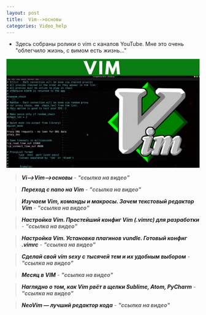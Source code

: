 ```yaml
---
layout: post
title:  Vim-->основы
categories: Video_help
---
```





- Здесь собраны ролики о vim с каналов YouTube. Мне это очень "облегчило жизнь, с вимом есть 
  жизнь..."

![](/image/my_image/vi-vim.jpg)

><a class="red" href="https://disk.yandex.ru/i/C1wTKtdMliES5g" target="_blank" >***Vi-->Vim-->основы*** </a> -
>***"ссылка на видео"***

><a class="red" href="https://disk.yandex.ru/i/7Ny4-iBtAN_0KQ" target="_blank" >***Переход с nano 
> на Vim***</a> - 
>***"ссылка на видео"***

><a class="red" href="https://disk.yandex.ru/i/ghMJpi3ekmNagQ" target="_blank" >***Изучаем Vim, 
> команды и макросы. Зачем текстовый редактор Vim***</a> - 
>***"ссылка на видео"***

><a class="red" href="https://disk.yandex.ru/i/m-H9WfCoXIUQnw" target="_blank" >***Настройка Vim. 
> Простейший конфиг Vim (.vimrc) для разработки***</a> - 
>***"ссылка на видео"***

><a class="red" href="https://disk.yandex.ru/i/Pw96BOl6bsOKwA" target="_blank" >***Настройка Vim. 
> Установка плагинов vundle. Готовый конфиг .vimrc***</a> - 
>***"ссылка на видео"***

><a class="red" href="https://disk.yandex.ru/i/Cudb6EyLD12U_w" target="_blank" >***Сделай свой vim 
> sexy с тысячей тем и их удобным выбором***</a> - 
>***"ссылка на видео"***

><a class="red" href="https://disk.yandex.ru/i/mhILK2BgpGwGyw" target="_blank" >***Месяц в VIM*** </a> -
>***"ссылка на видео"***

><a class="red" href="https://disk.yandex.ru/i/2AssptWGfZDVJw" target="_blank" >***Наглядно о том, как Vim рвёт в щепки Sublime, Atom, PyCharm*** </a> -
>***"ссылка на видео"***

><a class="red" href="https://disk.yandex.ru/i/Pl3R5PPwMA5vcg" target="_blank" >***NeoVim — 
лучший редактор кода*** </a> -
>***"ссылка на видео"***


<style type="text/css">
   a.red:link { text-decoration: none;}
   A:visited { text-decoration: none; }
   A:active { text-decoration: none; }
   a.red:hover { 
    font-size: 18px; /* Размер шрифта */
    font-weight: bold; /* Жирное начертание */
    color: blue; /* Цвет ссылки */
   /* border: 2px solid black;*/ /* Красная рамка при наведении курсора на ссылку */
   }
</style>
